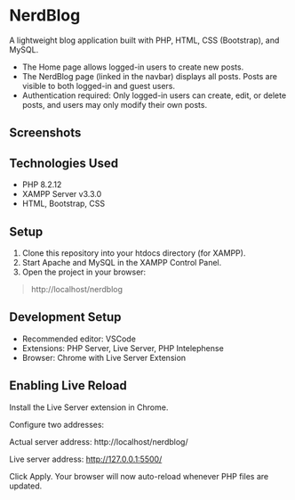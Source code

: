 # NerdBlog
A lightweight blog application built with PHP, HTML, CSS (Bootstrap), and MySQL.
- The Home page allows logged-in users to create new posts.
- The NerdBlog page (linked in the navbar) displays all posts. Posts are visible to both logged-in and guest users.
- Authentication required: Only logged-in users can create, edit, or delete posts, and users may only modify their own posts.

## Screenshots


## Technologies Used 
- PHP 8.2.12
- XAMPP Server v3.3.0
- HTML, Bootstrap, CSS

## Setup
1. Clone this repository into your htdocs directory (for XAMPP).
2. Start Apache and MySQL in the XAMPP Control Panel.
3. Open the project in your browser:
> http://localhost/nerdblog
  

## Development Setup
- Recommended editor: VSCode
- Extensions: PHP Server, Live Server, PHP Intelephense
- Browser: Chrome with Live Server Extension

## Enabling Live Reload
Install the Live Server extension in Chrome.

Configure two addresses:

Actual server address: http://localhost/nerdblog/

Live server address: http://127.0.0.1:5500/

Click Apply. Your browser will now auto-reload whenever PHP files are updated.
